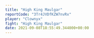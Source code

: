 ```yaml
---
title: "High King Maulgar"
reportCode: "3Tr4JVDfKZW7nvRx"
player: "Clownyx"
fight: "High King Maulgar"
date: 2021-09-08T18:55:49.344000+00:00
---
```

